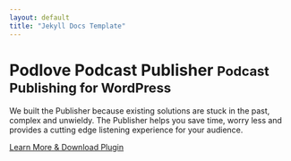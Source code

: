 ```yaml
---
layout: default
title: "Jekyll Docs Template"
---
```


<div class="jumbotron">
	<h1>Podlove Podcast Publisher <small>Podcast Publishing for WordPress</small></h1>
	<p>
		We built the Publisher because existing solutions are stuck in the past, complex and unwieldy. The Publisher helps you save time, worry less and provides a cutting edge listening experience for your audience.
	</p>
	<p>
		<a class="btn btn-primary btn-lg" href="http://publisher.podlove.org/">
			Learn More &amp; Download Plugin
		</a>
	</p>
</div>
